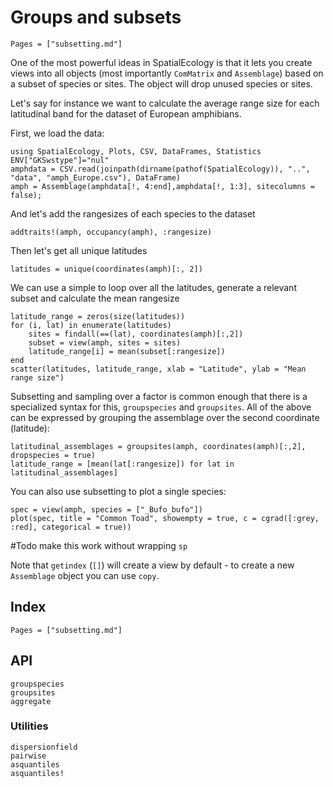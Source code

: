 # Groups and subsets

```@contents
Pages = ["subsetting.md"]
```

One of the most powerful ideas in SpatialEcology is that it lets you create views into all objects
(most importantly `ComMatrix` and `Assemblage`) based on a subset of species or sites. 
The object will drop unused species or sites.

Let's say for instance we want to calculate the average range size for each latitudinal band 
for the dataset of European amphibians.

First, we load the data:
```@example subset
using SpatialEcology, Plots, CSV, DataFrames, Statistics
ENV["GKSwstype"]="nul"
amphdata = CSV.read(joinpath(dirname(pathof(SpatialEcology)), "..", "data", "amph_Europe.csv"), DataFrame)
amph = Assemblage(amphdata[!, 4:end],amphdata[!, 1:3], sitecolumns = false);
```

And let's add the rangesizes of each species to the dataset
```@example subset
addtraits!(amph, occupancy(amph), :rangesize)
```

Then let's get all unique latitudes 
```@example subset
latitudes = unique(coordinates(amph)[:, 2])
```

We can use a simple to loop over all the latitudes, generate a relevant subset and calculate the mean rangesize
```@example subset
latitude_range = zeros(size(latitudes))
for (i, lat) in enumerate(latitudes)
    sites = findall(==(lat), coordinates(amph)[:,2])
    subset = view(amph, sites = sites)
    latitude_range[i] = mean(subset[:rangesize])
end
scatter(latitudes, latitude_range, xlab = "Latitude", ylab = "Mean range size")
```

Subsetting and sampling over a factor is common enough that there is a specialized syntax 
for this, `groupspecies` and `groupsites`. 
All of the above can be expressed by grouping the assemblage over the second coordinate (latitude):
```@example subset
latitudinal_assemblages = groupsites(amph, coordinates(amph)[:,2], dropspecies = true)
latitude_range = [mean(lat[:rangesize]) for lat in latitudinal_assemblages]
```

You can also use subsetting to plot a single species:
```@example subset
spec = view(amph, species = ["_Bufo_bufo"])
plot(spec, title = "Common Toad", showempty = true, c = cgrad([:grey, :red], categorical = true))
```
#Todo make this work without wrapping `sp`





Note that `getindex` (`[]`) will create a view by default - to create a new `Assemblage` object you can use `copy`.


## Index

```@index
Pages = ["subsetting.md"]
```

## API
```@docs
groupspecies
groupsites
aggregate
```

### Utilities
```@docs
dispersionfield
pairwise
asquantiles
asquantiles!
```